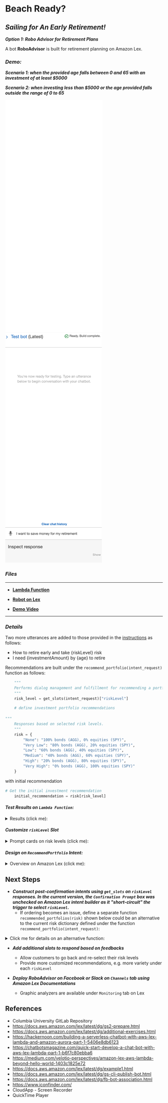 # Beach Ready?

## _**Sailing for An Early Retirement!**_
_**Option 1: Robo Advisor for Retirement Plans**_

A bot **RoboAdvisor** is built for retirement planning on Amazon Lex.


### _**Demo:**_

_**Scenario 1: when the provided age falls between 0 and 65 with an investment of at least $5000**_

_**Scenario 2: when investing less than $5000 or the age provided falls outside the range of 0 to 65**_


![Robo_true](RoboAdvisor/Recording/RoboAdvisor_demo_correct.gif)
![Robo_false](RoboAdvisor/Recording/RoboAdvisor_demo_false.gif)



### _**Files**_

---

* [**Lambda Function**](RoboAdvisor/Code/lambda_function.py)

* [**Robot on Lex**](RoboAdvisor/Bot/RoboAdvisor_bot_lex.zip)

* [**Demo Video**](RoboAdvisor/Recording/RoboAdvisor_test.mov)

---

### _Details_

Two more utterances are added to those provided in the [instructions](Instructions/README.md) as follows:
* How to retire early and take ​{riskLevel}​ risk
* I need ​{investmentAmount}​ by ​{age}​ to retire

Recommendations are built under the `recommend_portfolio(intent_request)` function as follows:

```python
    """
    Performs dialog management and fulfillment for recommending a portfolio.
    """
    risk_level = get_slots(intent_request)["riskLevel"]
```

```python
    # define investment portfolio recommendations

"""
    Responses based on selected risk levels.
    """
    risk = {
        "None": "100% bonds (AGG), 0% equities (SPY)",
        "Very Low": "80% bonds (AGG), 20% equities (SPY)",
        "Low": "60% bonds (AGG), 40% equities (SPY)",
        "Medium": "40% bonds (AGG), 60% equities (SPY)",
        "High": "20% bonds (AGG), 80% equities (SPY)",
        "Very High": "0% bonds (AGG), 100% equities (SPY)"
    }
```

with initial recommendation
```python
# Get the initial investment recommendation
    initial_recommendation = risk[risk_level]
```


#### _Test Results on `Lambda Function`:_
<details><summary>
Results (click me):
</summary>

![Robo Age Test Result](RoboAdvisor/Recording/robo_test_age.png)
![Robo Amount Test Result](RoboAdvisor/Recording/robo_test_amount.png)
![Robo Dialogue Test Result](RoboAdvisor/Recording/robo_test_dialog.png)
![Robo Negative Age](RoboAdvisor/Recording/robo_test_negAge.png)

_Test Files (provided)_
* [correct_dialog.txt](RoboAdvisor/Code/Test_Cases/correct_dialog.txt)
* [age_error.txt](RoboAdvisor/Code/Test_Cases/age_error.txt)
* [incorrect_amount_error.txt](RoboAdvisor/Code/Test_Cases/incorrect_amount_error.txt)
* [negative_age_error.txt](RoboAdvisor/Code/Test_Cases/negative_age_error.txt)

</details>

#### _Customize `riskLevel` Slot_

<details><summary>
Prompt cards on risk levels (click me):
</summary>

![Robo_riskLevel_None](RoboAdvisor/Recording/robo_risk_none.png)
![Robo_riskLevel_Low](RoboAdvisor/Recording/robo_risk_low.png)
![Robo_riskLevel_Medium](RoboAdvisor/Recording/robo_risk_medium.png)
![Robo_riskLevel_High](RoboAdvisor/Recording/robo_risk_high.png)


</details>


#### _**Design on `RecommendPortfolio`** Intent:_

<details><summary>
Overview on Amazon Lex (click me):
</summary>

![Robo_RecommendPortfolio_intent](RoboAdvisor/Recording/robo_lex_intent.png)

</details>


## **Next Steps**

* _**Construct post-confirmation intents using `get_slots` on `riskLevel` responses. In the current version, the `Confirmation Prompt` box was unchecked on Amazon Lex intent builder as it "short-circuit" the trigger to select `riskLevel`.**_ 
    * If ordering becomes an issue, define a separate function `recommended_portfolios(risk)` shown below could be an alternative to the current risk dictionary defined under the function `recommend_portfolio(intent_request)`:
<details><summary>
Click me for details on an alternative function:
</summary>

```python
 # define investment portfolio recommendations
def recommended_portfolios(risk):
"""
Responses based on selected risk levels.
"""
risk = {
    "None": "100% bonds (AGG), 0% equities (SPY)",
    "Very Low": "80% bonds (AGG), 20% equities (SPY)",
    "Low": "60% bonds (AGG), 40% equities (SPY)",
    "Medium": "40% bonds (AGG), 60% equities (SPY)",
    "High": "20% bonds (AGG), 80% equities (SPY)",
    "Very High": "0% bonds (AGG), 100% equities (SPY)"
    }
    return risk[risk_level]
```
It follows that the `initial_recommendation` defined under the current `recommend_portfolio(intent_request)` function becomes:
```python

# Get the initial investment recommendation
    initial_recommendation = recommended_portfolios(risk)
```
</details>

* _**Add additional slots to respond based on feedbacks**_
    * Allow customers to go back and re-select their risk levels
    * Provide more customized recommendations, e.g. more variety under each `riskLevel`


* _**Deploy RoboAdvisor on Facebook or Slack on `Channels` tab using Amazon Lex Documentations**_
    * Graphic analyzers are available under `Monitoring` tab on Lex


## References

* Columbia University GitLab Repository
* https://docs.aws.amazon.com/lex/latest/dg/gs2-prepare.html
* https://docs.aws.amazon.com/lex/latest/dg/additional-exercises.html
* https://hackernoon.com/building-a-serverless-chatbot-with-aws-lex-lambda-and-amazon-aurora-part-1-5406e8db6123
* https://chatbotsmagazine.com/quick-start-develop-a-chat-bot-with-aws-lex-lambda-part-1-b6f7c80ebba6
* https://medium.com/velotio-perspectives/amazon-lex-aws-lambda-beyond-hello-world-1403c1825e72
* https://docs.aws.amazon.com/lex/latest/dg/example1.html
* https://docs.aws.amazon.com/lex/latest/dg/gs-cli-publish-bot.html
* https://docs.aws.amazon.com/lex/latest/dg/fb-bot-association.html
* https://www.iconfinder.com/
* CloudApp - Screen Recorder
* QuickTime Player
